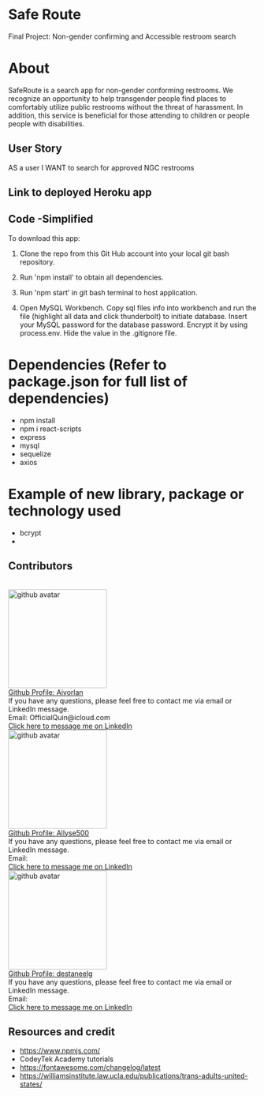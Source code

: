 # Safe Route
Final Project: Non-gender confirming and Accessible restroom search

# About

SafeRoute is a search app for non-gender conforming restrooms. We recognize an opportunity to help transgender people find places to comfortably utilize public restrooms without the threat of harassment. In addition, this service is beneficial for those attending to children or people people with disabilities.

## User Story 
AS a user
I WANT to search for approved NGC restrooms 

## Link to deployed Heroku app 

## Code -Simplified
To download this app:

1. Clone the repo from this Git Hub account into your local git bash repository.

2. Run 'npm install' to obtain all dependencies.

3. Run 'npm start' in git bash terminal to host application.

4. Open MySQL Workbench. Copy sql files info into workbench and run the file
(highlight all data and click thunderbolt) to initiate database. Insert your 
MySQL password for the database password. Encrypt it by using process.env.
Hide the value in the .gitignore file.

# Dependencies (Refer to package.json for full list of dependencies)
* npm install 
* npm i react-scripts
* express
* mysql
* sequelize 
* axios 

# Example of new library, package or technology used
* bcrypt 
*

## Contributors 
<br>
<img src='https://avatars3.githubusercontent.com/u/65247434?v=4' height='200px' alt='github avatar'>
<br>
<a href='https://github.com/Aivorlan'>Github Profile: Aivorlan</a>
<br>
If you have any questions, please feel free to contact me via email or LinkedIn message.
<br>
Email: OfficialQuin@icloud.com
<br>
<a href='https://www.linkedin.com/in/quinton-bryant-485a121a7'>Click here to message me on LinkedIn</a>


<br>
<img src='https://avatars1.githubusercontent.com/u/67211677?s=400&u=9006c3024307cea89449bf62790066397d1fb49d&v=4' height='200px' alt='github avatar'>
<br>
<a href='https://github.com/Allyse500'>Github Profile: Allyse500</a>
<br>
If you have any questions, please feel free to contact me via email or LinkedIn message.
<br>
Email: 
<br>
<a href=''>Click here to message me on LinkedIn</a>




<br>
<img src='https://avatars0.githubusercontent.com/u/65136924?s=400&u=f02213a3ea2e41c7b8d0d4cbc1c107ba358c3064&v=4' height='200px' alt='github avatar'>
<br>
<a href='https://github.com/destaneelg'>Github Profile: destaneelg</a>
<br>
If you have any questions, please feel free to contact me via email or LinkedIn message.
<br>
Email: 
<br>
<a href=''>Click here to message me on LinkedIn</a>



## Resources and credit 
* https://www.npmjs.com/
* CodeyTek Academy tutorials 
* https://fontawesome.com/changelog/latest
* https://williamsinstitute.law.ucla.edu/publications/trans-adults-united-states/ 
